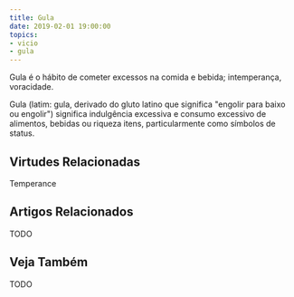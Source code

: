 ```yaml
---
title: Gula
date: 2019-02-01 19:00:00
topics: 
- vicio
- gula
---
```


Gula é o hábito de cometer excessos na comida e bebida; intemperança,
voracidade.

Gula (latim: gula, derivado do gluto latino que significa "engolir para baixo ou
engolir") significa indulgência excessiva e consumo excessivo de alimentos, bebidas ou riqueza
itens, particularmente como símbolos de status. 

## Virtudes Relacionadas
Temperance

## Artigos Relacionados
TODO

## Veja Também
TODO
